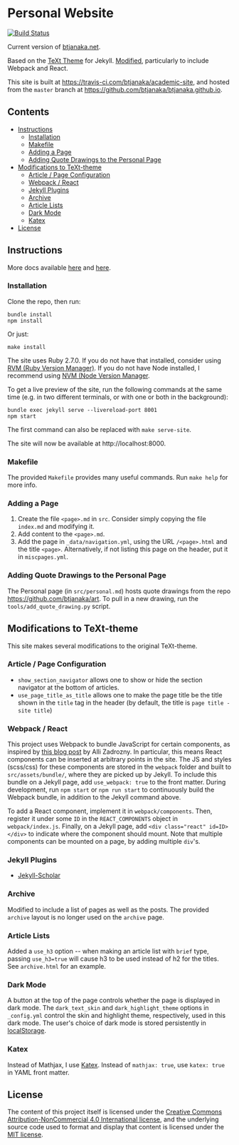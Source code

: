# Personal Website

[![Build Status](https://travis-ci.com/btjanaka/academic-site.svg?branch=master)](https://travis-ci.com/btjanaka/academic-site)

Current version of [btjanaka.net](https://btjanaka.net).

Based on the [TeXt Theme](https://tianqi.name/jekyll-TeXt-theme/test/) for
Jekyll. [Modified](#modifications-to-text-theme), particularly to include
Webpack and React.

This site is built at https://travis-ci.com/btjanaka/academic-site, and hosted
from the `master` branch at https://github.com/btjanaka/btjanaka.github.io.

## Contents

<!-- vim-markdown-toc GFM -->

* [Instructions](#instructions)
  * [Installation](#installation)
  * [Makefile](#makefile)
  * [Adding a Page](#adding-a-page)
  * [Adding Quote Drawings to the Personal Page](#adding-quote-drawings-to-the-personal-page)
* [Modifications to TeXt-theme](#modifications-to-text-theme)
  * [Article / Page Configuration](#article--page-configuration)
  * [Webpack / React](#webpack--react)
  * [Jekyll Plugins](#jekyll-plugins)
  * [Archive](#archive)
  * [Article Lists](#article-lists)
  * [Dark Mode](#dark-mode)
  * [Katex](#katex)
* [License](#license)

<!-- vim-markdown-toc -->

## Instructions

More docs available
[here](https://tianqi.name/jekyll-TeXt-theme/docs/en/quick-start) and
[here](https://jekyllrb.com).

### Installation

Clone the repo, then run:

```
bundle install
npm install
```

Or just:

```
make install
```

The site uses Ruby 2.7.0. If you do not have that installed, consider using
[RVM (Ruby Version Manager)](https://rvm.io). If you do not have Node installed,
I recommend using [NVM (Node Version Manager](https://github.com/nvm-sh/nvm).

To get a live preview of the site, run the following commands at the same time
(e.g. in two different terminals, or with one or both in the background):

```
bundle exec jekyll serve --livereload-port 8001
npm start
```

The first command can also be replaced with `make serve-site`.

The site will now be available at http://localhost:8000.

### Makefile

The provided `Makefile` provides many useful commands. Run `make help` for more
info.

### Adding a Page

1. Create the file `<page>.md` in `src`. Consider simply copying the file
   `index.md` and modifying it.
1. Add content to the `<page>.md`.
1. Add the page in `_data/navigation.yml`, using the URL `/<page>.html` and the
   title `<page>`. Alternatively, if not listing this page on the header, put it
   in `miscpages.yml`.

### Adding Quote Drawings to the Personal Page

The Personal page (in `src/personal.md`) hosts quote drawings from the repo
https://github.com/btjanaka/art. To pull in a new drawing, run the
`tools/add_quote_drawing.py` script.

## Modifications to TeXt-theme

This site makes several modifications to the original TeXt-theme.

### Article / Page Configuration

- `show_section_navigator` allows one to show or hide the section navigator at
  the bottom of articles.
- `use_page_title_as_title` allows one to make the page title be the title shown
  in the `title` tag in the header (by default, the title is
  `page title - site title`)

### Webpack / React

This project uses Webpack to bundle JavaScript for certain components, as
inspired by
[this blog post](https://allizad.com/2016/05/02/using-webpack-with-jekyll/) by
Alli Zadrozny. In particular, this means React components can be inserted at
arbitrary points in the site. The JS and styles (scss/css) for these components
are stored in the `webpack` folder and built to `src/assets/bundle/`, where they
are picked up by Jekyll. To include this bundle on a Jekyll page, add
`use_webpack: true` to the front matter. During development, run `npm start` or
`npm run start` to continuously build the Webpack bundle, in addition to the
Jekyll command above.

To add a React component, implement it in `webpack/components`. Then, register
it under some `ID` in the `REACT_COMPONENTS` object in `webpack/index.js`.
Finally, on a Jekyll page, add `<div class="react" id=ID></div>` to indicate
where the component should mount. Note that multiple components can be mounted
on a page, by adding multiple `div`'s.

### Jekyll Plugins

- [Jekyll-Scholar](https://github.com/inukshuk/jekyll-scholar)

### Archive

Modified to include a list of pages as well as the posts. The provided `archive`
layout is no longer used on the `archive` page.

### Article Lists

Added a `use_h3` option -- when making an article list with `brief` type,
passing `use_h3=true` will cause h3 to be used instead of h2 for the titles. See
`archive.html` for an example.

### Dark Mode

A button at the top of the page controls whether the page is displayed in dark
mode. The `dark_text_skin` and `dark_highlight_theme` options in `_config.yml`
control the skin and highlight theme, respectively, used in this dark mode. The
user's choice of dark mode is stored persistently in
[localStorage](https://developer.mozilla.org/en-US/docs/Web/API/Window/localStorage).

### Katex

Instead of Mathjax, I use [Katex](https://katex.org). Instead of
`mathjax: true`, use `katex: true` in YAML front matter.

## License

The content of this project itself is licensed under the
[Creative Commons Attribution-NonCommercial 4.0 International license](https://creativecommons.org/licenses/by-nc/4.0/),
and the underlying source code used to format and display that content is
licensed under the [MIT license](https://en.wikipedia.org/wiki/MIT_License).
